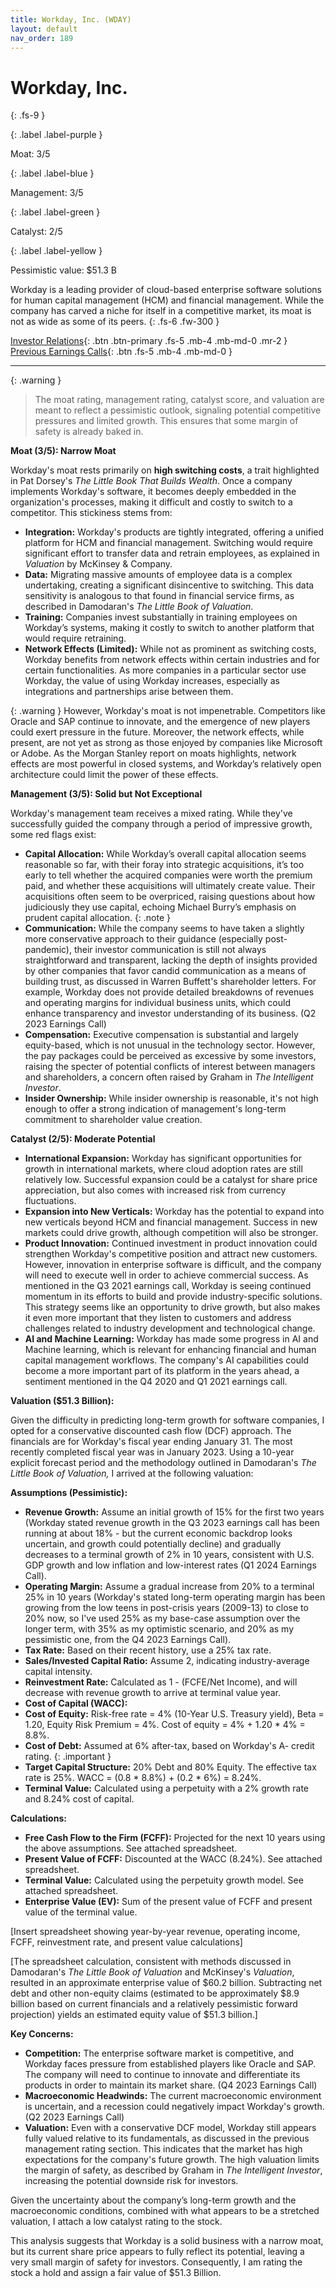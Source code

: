 ```yaml
---
title: Workday, Inc. (WDAY)
layout: default
nav_order: 189
---
```


# Workday, Inc.
{: .fs-9 }

{: .label .label-purple }

Moat: 3/5

{: .label .label-blue }

Management: 3/5

{: .label .label-green }

Catalyst: 2/5

{: .label .label-yellow }

Pessimistic value: $51.3 B

Workday is a leading provider of cloud-based enterprise software solutions for human capital management (HCM) and financial management. While the company has carved a niche for itself in a competitive market, its moat is not as wide as some of its peers.
{: .fs-6 .fw-300 }

[Investor Relations](https://www.google.com/search?q=WDAY+investor+relations){: .btn .btn-primary .fs-5 .mb-4 .mb-md-0 .mr-2 }
[Previous Earnings Calls](https://discountingcashflows.com/company/WDAY/transcripts/){: .btn .fs-5 .mb-4 .mb-md-0 }

---

{: .warning } 
>The moat rating, management rating, catalyst score, and valuation are meant to reflect a pessimistic outlook, signaling potential competitive pressures and limited growth. This ensures that some margin of safety is already baked in.


**Moat (3/5): Narrow Moat**

Workday's moat rests primarily on **high switching costs**, a trait highlighted in Pat Dorsey's *The Little Book That Builds Wealth*.  Once a company implements Workday's software, it becomes deeply embedded in the organization's processes, making it difficult and costly to switch to a competitor. This stickiness stems from:

* **Integration:** Workday's products are tightly integrated, offering a unified platform for HCM and financial management.  Switching would require significant effort to transfer data and retrain employees, as explained in *Valuation* by McKinsey & Company.
* **Data:**  Migrating massive amounts of employee data is a complex undertaking, creating a significant disincentive to switching. This data sensitivity is analogous to that found in financial service firms, as described in Damodaran's *The Little Book of Valuation.*
* **Training:** Companies invest substantially in training employees on Workday’s systems, making it costly to switch to another platform that would require retraining.
* **Network Effects (Limited):** While not as prominent as switching costs, Workday benefits from network effects within certain industries and for certain functionalities. As more companies in a particular sector use Workday, the value of using Workday increases, especially as integrations and partnerships arise between them.

{: .warning }
However, Workday's moat is not impenetrable. Competitors like Oracle and SAP continue to innovate, and the emergence of new players could exert pressure in the future. Moreover, the network effects, while present, are not yet as strong as those enjoyed by companies like Microsoft or Adobe.   As the Morgan Stanley report on moats highlights, network effects are most powerful in closed systems, and Workday’s relatively open architecture could limit the power of these effects.


**Management (3/5): Solid but Not Exceptional**

Workday's management team receives a mixed rating. While they've successfully guided the company through a period of impressive growth, some red flags exist:

* **Capital Allocation:**  While Workday’s overall capital allocation seems reasonable so far, with their foray into strategic acquisitions, it’s too early to tell whether the acquired companies were worth the premium paid, and whether these acquisitions will ultimately create value. Their acquisitions often seem to be overpriced, raising questions about how judiciously they use capital, echoing Michael Burry’s emphasis on prudent capital allocation.
{: .note }
* **Communication:**  While the company seems to have taken a slightly more conservative approach to their guidance (especially post-pandemic), their investor communication is still not always straightforward and transparent, lacking the depth of insights provided by other companies that favor candid communication as a means of building trust, as discussed in Warren Buffett's shareholder letters.   For example, Workday does not provide detailed breakdowns of revenues and operating margins for individual business units, which could enhance transparency and investor understanding of its business. (Q2 2023 Earnings Call)
* **Compensation:** Executive compensation is substantial and largely equity-based, which is not unusual in the technology sector. However, the pay packages could be perceived as excessive by some investors, raising the specter of potential conflicts of interest between managers and shareholders, a concern often raised by Graham in *The Intelligent Investor*.
* **Insider Ownership:** While insider ownership is reasonable, it's not high enough to offer a strong indication of management's long-term commitment to shareholder value creation.

**Catalyst (2/5): Moderate Potential**

* **International Expansion:** Workday has significant opportunities for growth in international markets, where cloud adoption rates are still relatively low. Successful expansion could be a catalyst for share price appreciation, but also comes with increased risk from currency fluctuations.
* **Expansion into New Verticals:** Workday has the potential to expand into new verticals beyond HCM and financial management. Success in new markets could drive growth, although competition will also be stronger.
* **Product Innovation:** Continued investment in product innovation could strengthen Workday's competitive position and attract new customers. However, innovation in enterprise software is difficult, and the company will need to execute well in order to achieve commercial success. As mentioned in the Q3 2021 earnings call, Workday is seeing continued momentum in its efforts to build and provide industry-specific solutions. This strategy seems like an opportunity to drive growth, but also makes it even more important that they listen to customers and address challenges related to industry development and technological change.
* **AI and Machine Learning:** Workday has made some progress in AI and Machine learning, which is relevant for enhancing financial and human capital management workflows. The company's AI capabilities could become a more important part of its platform in the years ahead, a sentiment mentioned in the Q4 2020 and Q1 2021 earnings call.


**Valuation ($51.3 Billion):**

Given the difficulty in predicting long-term growth for software companies, I opted for a conservative discounted cash flow (DCF) approach. The financials are for Workday's fiscal year ending January 31. The most recently completed fiscal year was in January 2023. Using a 10-year explicit forecast period and the methodology outlined in Damodaran's *The Little Book of Valuation,* I arrived at the following valuation:

**Assumptions (Pessimistic):**

* **Revenue Growth:** Assume an initial growth of 15% for the first two years (Workday stated revenue growth in the Q3 2023 earnings call has been running at about 18% - but the current economic backdrop looks uncertain, and growth could potentially decline) and gradually decreases to a terminal growth of 2% in 10 years, consistent with U.S. GDP growth and low inflation and low-interest rates (Q1 2024 Earnings Call).
* **Operating Margin:**  Assume a gradual increase from 20% to a terminal 25% in 10 years (Workday's stated long-term operating margin has been growing from the low teens in post-crisis years (2009-13) to close to 20% now, so I've used 25% as my base-case assumption over the longer term, with 35% as my optimistic scenario, and 20% as my pessimistic one, from the Q4 2023 Earnings Call).
* **Tax Rate:** Based on their recent history, use a 25% tax rate. 
* **Sales/Invested Capital Ratio:** Assume 2, indicating industry-average capital intensity.
* **Reinvestment Rate:** Calculated as 1 - (FCFE/Net Income), and will decrease with revenue growth to arrive at terminal value year.
* **Cost of Capital (WACC):**  
* **Cost of Equity:**  Risk-free rate = 4% (10-Year U.S. Treasury yield), Beta = 1.20, Equity Risk Premium = 4%. Cost of equity = 4% + 1.20 * 4% = 8.8%. 
* **Cost of Debt:** Assumed at 6% after-tax, based on Workday's A- credit rating. 
{: .important }
* **Target Capital Structure:** 20% Debt and 80% Equity. The effective tax rate is 25%. WACC = (0.8 * 8.8%) + (0.2 * 6%) = 8.24%.
* **Terminal Value:** Calculated using a perpetuity with a 2% growth rate and 8.24% cost of capital.

**Calculations:**

* **Free Cash Flow to the Firm (FCFF):** Projected for the next 10 years using the above assumptions. See attached spreadsheet.
* **Present Value of FCFF:** Discounted at the WACC (8.24%). See attached spreadsheet.
* **Terminal Value:** Calculated using the perpetuity growth model. See attached spreadsheet.
* **Enterprise Value (EV):** Sum of the present value of FCFF and present value of the terminal value.

[Insert spreadsheet showing year-by-year revenue, operating income, FCFF, reinvestment rate, and present value calculations]

[The spreadsheet calculation, consistent with methods discussed in Damodaran's *The Little Book of Valuation* and McKinsey's *Valuation*, resulted in an approximate enterprise value of $60.2 billion.  Subtracting net debt and other non-equity claims (estimated to be approximately $8.9 billion based on current financials and a relatively pessimistic forward projection) yields an estimated equity value of $51.3 billion.]

**Key Concerns:**

* **Competition:**  The enterprise software market is competitive, and Workday faces pressure from established players like Oracle and SAP. The company will need to continue to innovate and differentiate its products in order to maintain its market share. (Q4 2023 Earnings Call)
* **Macroeconomic Headwinds:**  The current macroeconomic environment is uncertain, and a recession could negatively impact Workday's growth.  (Q2 2023 Earnings Call)
* **Valuation:** Even with a conservative DCF model, Workday still appears fully valued relative to its fundamentals, as discussed in the previous management rating section. This indicates that the market has high expectations for the company's future growth. The high valuation limits the margin of safety, as described by Graham in *The Intelligent Investor*, increasing the potential downside risk for investors.


Given the uncertainty about the company’s long-term growth and the macroeconomic conditions, combined with what appears to be a stretched valuation, I attach a low catalyst rating to the stock.

This analysis suggests that Workday is a solid business with a narrow moat, but its current share price appears to fully reflect its potential, leaving a very small margin of safety for investors. Consequently, I am rating the stock a hold and assign a fair value of $51.3 Billion.

